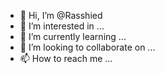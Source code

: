 - 👋 Hi, I’m @Rasshied
- 👀 I’m interested in ...
- 🌱 I’m currently learning ...
- 💞️ I’m looking to collaborate on ...
- 📫 How to reach me ...

<!---
Rasshied/Rasshied is a ✨ special ✨ repository because its `README.md` (this file) appears on your GitHub profile.
You can click the Preview link to take a look at your changes.
--->
